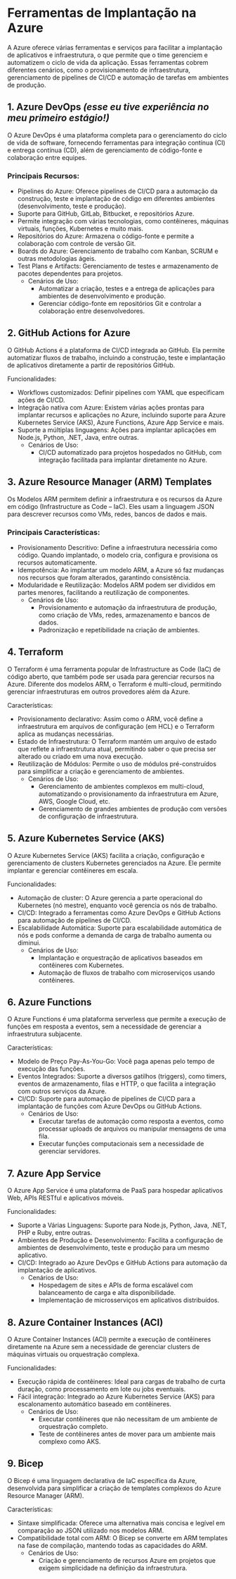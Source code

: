 # Ferramentas de Implantação na Azure
A Azure oferece várias ferramentas e serviços para facilitar a implantação de aplicativos e infraestrutura, o que permite que o time gerenciem e automatizem o ciclo de vida da aplicação. Essas ferramentas cobrem diferentes cenários, como o provisionamento de infraestrutura, gerenciamento de pipelines de CI/CD e automação de tarefas em ambientes de produção.

## 1. Azure DevOps *(esse eu tive experiência no meu primeiro estágio!)*
O Azure DevOps é uma plataforma completa para o gerenciamento do ciclo de vida de software, fornecendo ferramentas para integração contínua (CI) e entrega contínua (CD), além de gerenciamento de código-fonte e colaboração entre equipes.

### Principais Recursos:
- Pipelines do Azure: Oferece pipelines de CI/CD para a automação da construção, teste e implantação de código em diferentes ambientes (desenvolvimento, teste e produção).
- Suporte para GitHub, GitLab, Bitbucket, e repositórios Azure.
- Permite integração com várias tecnologias, como contêineres, máquinas virtuais, funções, Kubernetes e muito mais.
- Repositórios do Azure: Armazena o código-fonte e permite a colaboração com controle de versão Git.
- Boards do Azure: Gerenciamento de trabalho com Kanban, SCRUM e outras metodologias ágeis.
- Test Plans e Artifacts: Gerenciamento de testes e armazenamento de pacotes dependentes para projetos.
    - Cenários de Uso:
        - Automatizar a criação, testes e a entrega de aplicações para ambientes de desenvolvimento e produção.
        - Gerenciar código-fonte em repositórios Git e controlar a colaboração entre desenvolvedores.

## 2. GitHub Actions for Azure
O GitHub Actions é a plataforma de CI/CD integrada ao GitHub. Ela permite automatizar fluxos de trabalho, incluindo a construção, teste e implantação de aplicativos diretamente a partir de repositórios GitHub.

Funcionalidades:
- Workflows customizados: Definir pipelines com YAML que especificam ações de CI/CD.
- Integração nativa com Azure: Existem várias ações prontas para implantar recursos e aplicações no Azure, incluindo suporte para Azure Kubernetes Service (AKS), Azure Functions, Azure App Service e mais.
- Suporte a múltiplas linguagens: Ações para implantar aplicações em Node.js, Python, .NET, Java, entre outras.
    - Cenários de Uso:
        - CI/CD automatizado para projetos hospedados no GitHub, com integração facilitada para implantar diretamente no Azure.

## 3. Azure Resource Manager (ARM) Templates
Os Modelos ARM permitem definir a infraestrutura e os recursos da Azure em código (Infrastructure as Code – IaC). Eles usam a linguagem JSON para descrever recursos como VMs, redes, bancos de dados e mais.

### Principais Características:
- Provisionamento Descritivo: Define a infraestrutura necessária como código. Quando implantado, o modelo cria, configura e provisiona os recursos automaticamente.
- Idempotência: Ao implantar um modelo ARM, a Azure só faz mudanças nos recursos que foram alterados, garantindo consistência.
- Modularidade e Reutilização: Modelos ARM podem ser divididos em partes menores, facilitando a reutilização de componentes.
    - Cenários de Uso:
        - Provisionamento e automação da infraestrutura de produção, como criação de VMs, redes, armazenamento e bancos de dados.
        - Padronização e repetibilidade na criação de ambientes.

## 4. Terraform
O Terraform é uma ferramenta popular de Infrastructure as Code (IaC) de código aberto, que também pode ser usada para gerenciar recursos na Azure. Diferente dos modelos ARM, o Terraform é multi-cloud, permitindo gerenciar infraestruturas em outros provedores além da Azure.

Características:
- Provisionamento declarativo: Assim como o ARM, você define a infraestrutura em arquivos de configuração (em HCL) e o Terraform aplica as mudanças necessárias.
- Estado de Infraestrutura: O Terraform mantém um arquivo de estado que reflete a infraestrutura atual, permitindo saber o que precisa ser alterado ou criado em uma nova execução.
- Reutilização de Módulos: Permite o uso de módulos pré-construídos para simplificar a criação e gerenciamento de ambientes.
    - Cenários de Uso:
        - Gerenciamento de ambientes complexos em multi-cloud, automatizando o provisionamento da infraestrutura em Azure, AWS, Google Cloud, etc.
        - Gerenciamento de grandes ambientes de produção com versões de configuração de infraestrutura.

## 5. Azure Kubernetes Service (AKS)
O Azure Kubernetes Service (AKS) facilita a criação, configuração e gerenciamento de clusters Kubernetes gerenciados na Azure. Ele permite implantar e gerenciar contêineres em escala.

Funcionalidades:
- Automação de cluster: O Azure gerencia a parte operacional do Kubernetes (nó mestre), enquanto você gerencia os nós de trabalho.
- CI/CD: Integrado a ferramentas como Azure DevOps e GitHub Actions para automação de pipelines de CI/CD.
- Escalabilidade Automática: Suporte para escalabilidade automática de nós e pods conforme a demanda de carga de trabalho aumenta ou diminui.
    - Cenários de Uso:
        - Implantação e orquestração de aplicativos baseados em contêineres com Kubernetes.
        - Automação de fluxos de trabalho com microserviços usando contêineres.

## 6. Azure Functions
O Azure Functions é uma plataforma serverless que permite a execução de funções em resposta a eventos, sem a necessidade de gerenciar a infraestrutura subjacente.

Características:
- Modelo de Preço Pay-As-You-Go: Você paga apenas pelo tempo de execução das funções.
- Eventos Integrados: Suporte a diversos gatilhos (triggers), como timers, eventos de armazenamento, filas e HTTP, o que facilita a integração com outros serviços da Azure.
- CI/CD: Suporte para automação de pipelines de CI/CD para a implantação de funções com Azure DevOps ou GitHub Actions.
    - Cenários de Uso:
        - Executar tarefas de automação como resposta a eventos, como processar uploads de arquivos ou manipular mensagens de uma fila.
        - Executar funções computacionais sem a necessidade de gerenciar servidores.

## 7. Azure App Service
O Azure App Service é uma plataforma de PaaS para hospedar aplicativos Web, APIs RESTful e aplicativos móveis.

Funcionalidades:
- Suporte a Várias Linguagens: Suporte para Node.js, Python, Java, .NET, PHP e Ruby, entre outras.
- Ambientes de Produção e Desenvolvimento: Facilita a configuração de ambientes de desenvolvimento, teste e produção para um mesmo aplicativo.
- CI/CD: Integrado ao Azure DevOps e GitHub Actions para automação da implantação de aplicativos.
    - Cenários de Uso:
        - Hospedagem de sites e APIs de forma escalável com balanceamento de carga e alta disponibilidade.
        - Implementação de microsserviços em aplicativos distribuídos.

## 8. Azure Container Instances (ACI)
O Azure Container Instances (ACI) permite a execução de contêineres diretamente na Azure sem a necessidade de gerenciar clusters de máquinas virtuais ou orquestração complexa.

Funcionalidades:
- Execução rápida de contêineres: Ideal para cargas de trabalho de curta duração, como processamento em lote ou jobs eventuais.
- Fácil integração: Integrado ao Azure Kubernetes Service (AKS) para escalonamento automático baseado em contêineres.
   - Cenários de Uso:
        - Executar contêineres que não necessitam de um ambiente de orquestração completo.
        - Teste de contêineres antes de mover para um ambiente mais complexo como AKS.

## 9. Bicep
O Bicep é uma linguagem declarativa de IaC específica da Azure, desenvolvida para simplificar a criação de templates complexos do Azure Resource Manager (ARM).

Características:
- Sintaxe simplificada: Oferece uma alternativa mais concisa e legível em comparação ao JSON utilizado nos modelos ARM.
- Compatibilidade total com ARM: O Bicep se converte em ARM templates na fase de compilação, mantendo todas as capacidades do ARM.
   - Cenários de Uso:
       - Criação e gerenciamento de recursos Azure em projetos que exigem simplicidade na definição da infraestrutura.
